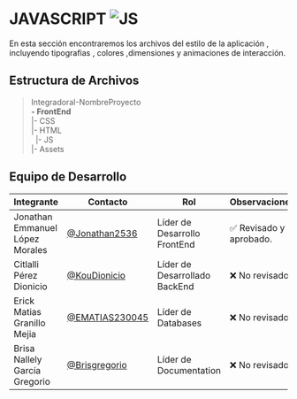 # JAVASCRIPT  ![JS](https://img.shields.io/badge/JavaScript-F7DF1E?style=for-the-badge&logo=javascript&logoColor=black)


 En esta sección encontraremos los archivos del estilo de la aplicación , incluyendo tipografias , colores ,dimensiones y animaciones de interacción.
## Estructura de Archivos

>IntegradoraI-NombreProyecto<br>
>  **- FrontEnd**<br>
>|- CSS<br>
>|- HTML<br>
>&nbsp;&nbsp;|- JS<br>
>|- Assets<br>


## Equipo de Desarrollo

|Integrante|Contacto|Rol|Observaciones|
|------------|--------|---|---|
|Jonathan Emmanuel López Morales|[@Jonathan2536](https://github.com/Jonathan2536)|Líder de Desarrollo FrontEnd|✅ Revisado y aprobado.|
|Citlalli Pérez Dionicio|[@KouDionicio](https://github.com/KouDionicio)|Líder de Desarrollado BackEnd|❌ No revisado.|
|Erick Matias Granillo Mejia|[@EMATIAS230045](https://github.com/EMATIAS230045)|Líder de Databases|❌ No revisado.|
|Brisa Nallely García Gregorio|[@Brisgregorio](https://github.com/Brisgregorio)|Líder de Documentation|❌ No revisado |
